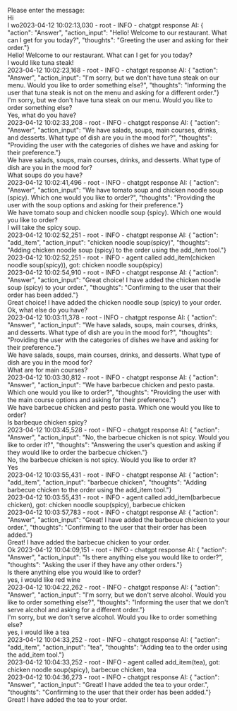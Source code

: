 Please enter the message:  
Hi  
I wo2023-04-12 10:02:13,030 - root - INFO - chatgpt response AI: { "action": "Answer", "action_input": "Hello! Welcome to our restaurant. What can I get for you today?", "thoughts": "Greeting the user and asking for their order."}  
Hello! Welcome to our restaurant. What can I get for you today?  
I would like tuna steak!  
2023-04-12 10:02:23,168 - root - INFO - chatgpt response AI: { "action": "Answer", "action_input": "I'm sorry, but we don't have tuna steak on our menu. Would you like to order something else?", "thoughts": "Informing the user that tuna steak is not on the menu and asking for a different order."}  
I'm sorry, but we don't have tuna steak on our menu. Would you like to order something else?  
Yes, what do you have?  
2023-04-12 10:02:33,208 - root - INFO - chatgpt response AI: { "action": "Answer", "action_input": "We have salads, soups, main courses, drinks, and desserts. What type of dish are you in the mood for?", "thoughts": "Providing the user with the categories of dishes we have and asking for their preference."}  
We have salads, soups, main courses, drinks, and desserts. What type of dish are you in the mood for?  
What soups do you have?  
2023-04-12 10:02:41,496 - root - INFO - chatgpt response AI: { "action": "Answer", "action_input": "We have tomato soup and chicken noodle soup (spicy). Which one would you like to order?", "thoughts": "Providing the user with the soup options and asking for their preference."}  
We have tomato soup and chicken noodle soup (spicy). Which one would you like to order?  
I will take the spicy soup.  
2023-04-12 10:02:52,251 - root - INFO - chatgpt response AI: { "action": "add_item", "action_input": "chicken noodle soup(spicy)", "thoughts": "Adding chicken noodle soup (spicy) to the order using the add_item tool."}  
2023-04-12 10:02:52,251 - root - INFO - agent called add_item(chicken noodle soup(spicy)), got: chicken noodle soup(spicy)  
2023-04-12 10:02:54,910 - root - INFO - chatgpt response AI: { "action": "Answer", "action_input": "Great choice! I have added the chicken noodle soup (spicy) to your order.", "thoughts": "Confirming to the user that their order has been added."}  
Great choice! I have added the chicken noodle soup (spicy) to your order.  
Ok, what else do you have?  
2023-04-12 10:03:11,378 - root - INFO - chatgpt response AI: { "action": "Answer", "action_input": "We have salads, soups, main courses, drinks, and desserts. What type of dish are you in the mood for?", "thoughts": "Providing the user with the categories of dishes we have and asking for their preference."}  
We have salads, soups, main courses, drinks, and desserts. What type of dish are you in the mood for?  
What are for main courses?  
2023-04-12 10:03:30,812 - root - INFO - chatgpt response AI: { "action": "Answer", "action_input": "We have barbecue chicken and pesto pasta. Which one would you like to order?", "thoughts": "Providing the user with the main course options and asking for their preference."}  
We have barbecue chicken and pesto pasta. Which one would you like to order?  
Is barbeque chicken spicy?  
2023-04-12 10:03:45,528 - root - INFO - chatgpt response AI: { "action": "Answer", "action_input": "No, the barbecue chicken is not spicy. Would you like to order it?", "thoughts": "Answering the user's question and asking if they would like to order the barbecue chicken."}  
No, the barbecue chicken is not spicy. Would you like to order it?  
Yes  
2023-04-12 10:03:55,431 - root - INFO - chatgpt response AI: { "action": "add_item", "action_input": "barbecue chicken", "thoughts": "Adding barbecue chicken to the order using the add_item tool."}  
2023-04-12 10:03:55,431 - root - INFO - agent called add_item(barbecue chicken), got: chicken noodle soup(spicy), barbecue chicken  
2023-04-12 10:03:57,783 - root - INFO - chatgpt response AI: { "action": "Answer", "action_input": "Great! I have added the barbecue chicken to your order.", "thoughts": "Confirming to the user that their order has been added."}  
Great! I have added the barbecue chicken to your order.  
Ok
2023-04-12 10:04:09,151 - root - INFO - chatgpt response AI: { "action": "Answer", "action_input": "Is there anything else you would like to order?", "thoughts": "Asking the user if they have any other orders."}  
Is there anything else you would like to order?  
yes, i would like red wine  
2023-04-12 10:04:22,262 - root - INFO - chatgpt response AI: { "action": "Answer", "action_input": "I'm sorry, but we don't serve alcohol. Would you like to order something else?", "thoughts": "Informing the user that we don't serve alcohol and asking for a different order."}  
I'm sorry, but we don't serve alcohol. Would you like to order something else?  
yes, i would like a tea  
2023-04-12 10:04:33,252 - root - INFO - chatgpt response AI: { "action": "add_item", "action_input": "tea", "thoughts": "Adding tea to the order using the add_item tool."}  
2023-04-12 10:04:33,252 - root - INFO - agent called add_item(tea), got: chicken noodle soup(spicy), barbecue chicken, tea  
2023-04-12 10:04:36,273 - root - INFO - chatgpt response AI: { "action": "Answer", "action_input": "Great! I have added the tea to your order.", "thoughts": "Confirming to the user that their order has been added."}  
Great! I have added the tea to your order.  
